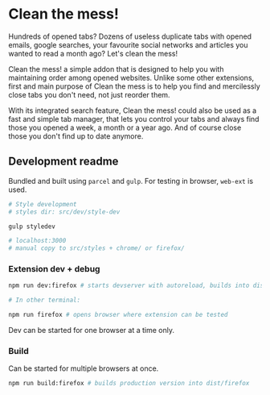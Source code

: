 # Clean the mess!

Hundreds of opened tabs? Dozens of useless duplicate tabs with opened emails, google searches, your favourite social networks and articles you wanted to read a month ago? Let's clean the mess!

Clean the mess! a simple addon that is designed to help you with maintaining order among opened websites. Unlike some other extensions, first and main purpose of Clean the mess is to help you find and mercilessly close tabs you don't need, not just reorder them.

With its integrated search feature, Clean the mess! could also be used as a fast and simple tab manager, that lets you control your tabs and always find those you opened a week, a month or a year ago. And of course close those you don't find up to date anymore.

## Development readme
Bundled and built using `parcel` and `gulp`. For testing in browser, `web-ext` is used.

```sh
# Style development
# styles dir: src/dev/style-dev

gulp styledev

# localhost:3000
# manual copy to src/styles + chrome/ or firefox/
```

### Extension dev + debug

```sh
npm run dev:firefox # starts devserver with autoreload, builds into dist/firefox

# In other terminal:

npm run firefox # opens browser where extension can be tested
```

Dev can be started for one browser at a time only.

### Build

Can be started for multiple browsers at once.

```sh
npm run build:firefox # builds production version into dist/firefox
```
